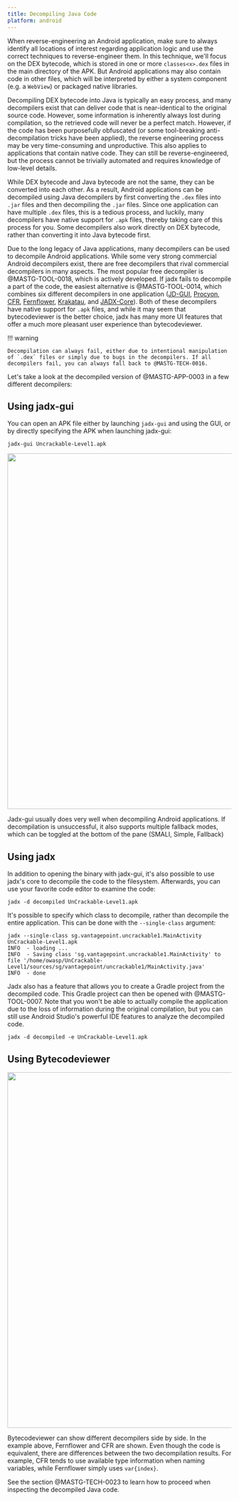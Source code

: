 ```yaml
---
title: Decompiling Java Code
platform: android
---
```


When reverse-engineering an Android application, make sure to always identify all locations of interest regarding application logic and use the correct techniques to reverse-engineer them. In this technique, we'll focus on the DEX bytecode, which is stored in one or more `classes<x>.dex` files in the main directory of the APK. But Android applications may also contain code in other files, which will be interpreted by either a system component (e.g. a `WebView`) or packaged native libraries.

Decompiling DEX bytecode into Java is typically an easy process, and many decompilers exist that can deliver code that is near-identical to the original source code. However, some information is inherently always lost during compilation, so the retrieved code will never be a perfect match. However, if the code has been purposefully obfuscated (or some tool-breaking anti-decompilation tricks have been applied), the reverse engineering process may be very time-consuming and unproductive. This also applies to applications that contain native code. They can still be reverse-engineered, but the process cannot be trivially automated and requires knowledge of low-level details.

While DEX bytecode and Java bytecode are not the same, they can be converted into each other. As a result, Android applications can be decompiled using Java decompilers by first converting the `.dex` files into `.jar` files and then decompiling the `.jar` files. Since one application can have multiple `.dex` files, this is a tedious process, and luckily, many decompilers have native support for `.apk` files, thereby taking care of this process for you. Some decompilers also work directly on DEX bytecode, rather than converting it into Java bytecode first.

Due to the long legacy of Java applications, many decompilers can be used to decompile Android applications. While some very strong commercial Android decompilers exist, there are free decompilers that rival commercial decompilers in many aspects. The most popular free decompiler is @MASTG-TOOL-0018, which is actively developed. If jadx fails to decompile a part of the code, the easiest alternative is @MASTG-TOOL-0014, which combines six different decompilers in one application ([JD-GUI](http://java-decompiler.github.io/), [Procyon](https://github.com/mstrobel/procyon), [CFR](https://www.benf.org/other/cfr/), [Fernflower](https://github.com/JetBrains/intellij-community/tree/master/plugins/java-decompiler/engine), [Krakatau](https://github.com/Storyyeller/Krakatau), and [JADX-Core](https://github.com/skylot/jadx)). Both of these decompilers have native support for `.apk` files, and while it may seem that bytecodeviewer is the better choice, jadx has many more UI features that offer a much more pleasant user experience than bytecodeviewer.

!!! warning

    Decompilation can always fail, either due to intentional manipulation of `.dex` files or simply due to bugs in the decompilers. If all decompilers fail, you can always fall back to @MASTG-TECH-0016.

Let's take a look at the decompiled version of @MASTG-APP-0003 in a few different decompilers:

## Using jadx-gui

You can open an APK file either by launching `jadx-gui` and using the GUI, or by directly specifying the APK when launching jadx-gui:

```console
jadx-gui Uncrackable-Level1.apk
```

<img src="Images/Techniques/0017-jadxgui.png" width="800px" />

Jadx-gui usually does very well when decompiling Android applications. If decompilation is unsuccessful, it also supports multiple fallback modes, which can be toggled at the bottom of the pane (SMALI, Simple, Fallback)

## Using jadx

In addition to opening the binary with jadx-gui, it's also possible to use jadx's core to decompile the code to the filesystem. Afterwards, you can use your favorite code editor to examine the code:

```console
jadx -d decompiled UnCrackable-Level1.apk
```

It's possible to specify which class to decompile, rather than decompile the entire application. This can be done with the `--single-class` argument:

```console
jadx --single-class sg.vantagepoint.uncrackable1.MainActivity UnCrackable-Level1.apk 
INFO  - loading ...
INFO  - Saving class 'sg.vantagepoint.uncrackable1.MainActivity' to file '/home/owasp/UnCrackable-Level1/sources/sg/vantagepoint/uncrackable1/MainActivity.java'
INFO  - done
```

Jadx also has a feature that allows you to create a Gradle project from the decompiled code. This Gradle project can then be opened with @MASTG-TOOL-0007. Note that you won't be able to actually compile the application due to the loss of information during the original compilation, but you can still use Android Studio's powerful IDE features to analyze the decompiled code.

```console
jadx -d decompiled -e UnCrackable-Level1.apk
```

## Using Bytecodeviewer

<img src="Images/Techniques/0017-bytecodeviewer.png" width="800px" />

Bytecodeviewer can show different decompilers side by side. In the example above, Fernflower and CFR are shown. Even though the code is equivalent, there are differences between the two decompilation results. For example, CFR tends to use available type information when naming variables, while Fernflower simply uses `var{index}`.

See the section @MASTG-TECH-0023 to learn how to proceed when inspecting the decompiled Java code.
